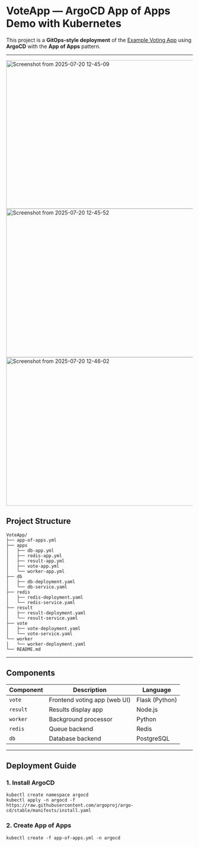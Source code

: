 # VoteApp — ArgoCD App of Apps Demo with Kubernetes

This project is a **GitOps-style deployment** of the [Example Voting App](https://github.com/dockersamples/example-voting-app) using **ArgoCD** with the **App of Apps** pattern.

---

<img width="600" height="400" alt="Screenshot from 2025-07-20 12-45-09" src="https://github.com/user-attachments/assets/9c33af38-e0f9-4af7-989a-a5cec53a9318" />
<img width="600" height="400" alt="Screenshot from 2025-07-20 12-45-52" src="https://github.com/user-attachments/assets/4619a983-4a49-4482-8e6a-861162c29ad2" />
<img width="600" height="400" alt="Screenshot from 2025-07-20 12-46-02" src="https://github.com/user-attachments/assets/469269bc-de56-4299-bc82-a24471b56a05" />

## Project Structure

```
VoteApp/
├── app-of-apps.yml
├── apps
│   ├── db-app.yml
│   ├── redis-app.yml
│   ├── result-app.yml
│   ├── vote-app.yml
│   └── worker-app.yml
├── db
│   ├── db-deployment.yaml
│   └── db-service.yaml
├── redis
│   ├── redis-deployment.yaml
│   └── redis-service.yaml
├── result
│   ├── result-deployment.yaml
│   └── result-service.yaml
├── vote
│   ├── vote-deployment.yaml
│   └── vote-service.yaml
└── worker
│   └── worker-deployment.yaml
└── README.md
```

---

## Components

| Component | Description                       | Language    |
|-----------|-----------------------------------|-------------|
| `vote`    | Frontend voting app (web UI)      | Flask (Python) |
| `result`  | Results display app               | Node.js     |
| `worker`  | Background processor              | Python      |
| `redis`   | Queue backend                     | Redis       |
| `db`      | Database backend                  | PostgreSQL  |

---

## Deployment Guide
### 1. Install ArgoCD

```
kubectl create namespace argocd
kubectl apply -n argocd -f https://raw.githubusercontent.com/argoproj/argo-cd/stable/manifests/install.yaml
```

### 2. Create App of Apps

```
kubectl create -f app-of-apps.yml -n argocd
```
